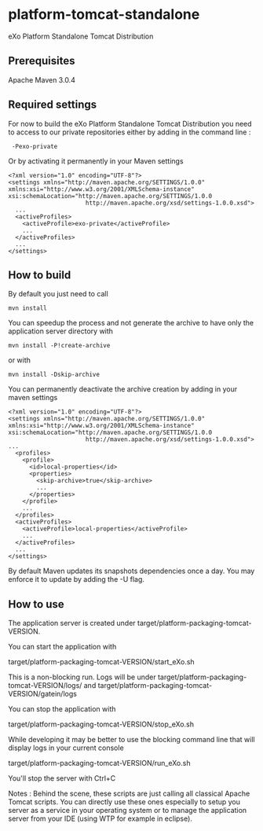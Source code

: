 platform-tomcat-standalone
==========================

eXo Platform Standalone Tomcat Distribution

Prerequisites
-----------------

Apache Maven 3.0.4

Required settings
-----------------

For now to build the eXo Platform Standalone Tomcat Distribution you need to access to our private repositories either by adding in the command line :

```
 -Pexo-private
```

Or by activating it permanently in your Maven settings

```
<?xml version="1.0" encoding="UTF-8"?>
<settings xmlns="http://maven.apache.org/SETTINGS/1.0.0" xmlns:xsi="http://www.w3.org/2001/XMLSchema-instance" xsi:schemaLocation="http://maven.apache.org/SETTINGS/1.0.0
                      http://maven.apache.org/xsd/settings-1.0.0.xsd">
  ...
  <activeProfiles>
    <activeProfile>exo-private</activeProfile>
    ...
  </activeProfiles>
  ...
</settings>
```

How to build
------------

By default you just need to call

```
mvn install
```

You can speedup the process and not generate the archive to have only the application server directory with

```
mvn install -P!create-archive
```

or with

```
mvn install -Dskip-archive
```

You can permanently deactivate the archive creation by adding in your maven settings

```
<?xml version="1.0" encoding="UTF-8"?>
<settings xmlns="http://maven.apache.org/SETTINGS/1.0.0" xmlns:xsi="http://www.w3.org/2001/XMLSchema-instance" xsi:schemaLocation="http://maven.apache.org/SETTINGS/1.0.0
                      http://maven.apache.org/xsd/settings-1.0.0.xsd">
...
  <profiles>
    <profile>
      <id>local-properties</id>
      <properties>
        <skip-archive>true</skip-archive>
        ...
      </properties>
    </profile>
    ...
  </profiles>
  <activeProfiles>
    <activeProfile>local-properties</activeProfile>
    ...
  </activeProfiles>
  ...
</settings>

```

By default Maven updates its snapshots dependencies once a day. You may enforce it to update by adding the -U flag.

How to use
----------

The application server is created under target/platform-packaging-tomcat-VERSION.

You can start the application with

target/platform-packaging-tomcat-VERSION/start_eXo.sh

This is a non-blocking run. Logs will be under target/platform-packaging-tomcat-VERSION/logs/ and target/platform-packaging-tomcat-VERSION/gatein/logs

You can stop the application with

target/platform-packaging-tomcat-VERSION/stop_eXo.sh

While developing it may be better to use the blocking command line that will display logs in your current console

target/platform-packaging-tomcat-VERSION/run_eXo.sh

You'll stop the server with Ctrl+C

Notes : Behind the scene, these scripts are just calling all classical Apache Tomcat scripts. You can directly use these ones especially to setup you server as a service in your operating system or to manage the application server from your IDE (using WTP for example in eclipse).
